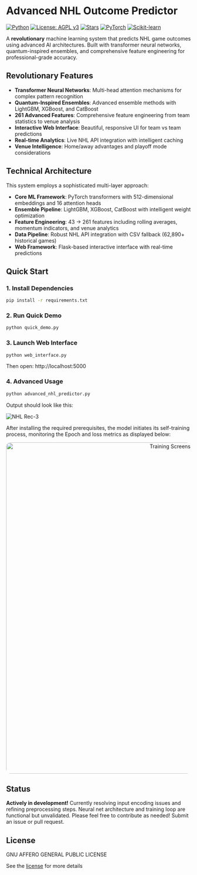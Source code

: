 # Advanced NHL Outcome Predictor
[![Python](https://img.shields.io/badge/Python-3.10%2B-3776AB?logo=python&logoColor=white)](https://www.python.org/)  [![License: AGPL v3](https://img.shields.io/badge/License-AGPL%20v3-blue.svg)](https://www.gnu.org/licenses/agpl-3.0)  [![Stars](https://img.shields.io/github/stars/anipaleja/NHL-Outcome-Predictor-ML?style=social)](https://github.com/anipaleja/NHL-Outcome-Predictor-ML/stargazers)  [![PyTorch](https://img.shields.io/badge/PyTorch-2.0%2B-EE4C2C?logo=pytorch&logoColor=white)](https://pytorch.org/)  [![Scikit-learn](https://img.shields.io/badge/scikit--learn-1.4%2B-F7931E?logo=scikit-learn&logoColor=white)](https://scikit-learn.org/)

A **revolutionary** machine learning system that predicts NHL game outcomes using advanced AI architectures. Built with transformer neural networks, quantum-inspired ensembles, and comprehensive feature engineering for professional-grade accuracy.

## Revolutionary Features

- **Transformer Neural Networks**: Multi-head attention mechanisms for complex pattern recognition
- **Quantum-Inspired Ensembles**: Advanced ensemble methods with LightGBM, XGBoost, and CatBoost
- **261 Advanced Features**: Comprehensive feature engineering from team statistics to venue analysis
- **Interactive Web Interface**: Beautiful, responsive UI for team vs team predictions
- **Real-time Analytics**: Live NHL API integration with intelligent caching
- **Venue Intelligence**: Home/away advantages and playoff mode considerations

## Technical Architecture

This system employs a sophisticated multi-layer approach:

- **Core ML Framework**: PyTorch transformers with 512-dimensional embeddings and 16 attention heads
- **Ensemble Pipeline**: LightGBM, XGBoost, CatBoost with intelligent weight optimization
- **Feature Engineering**: 43 → 261 features including rolling averages, momentum indicators, and venue analytics
- **Data Pipeline**: Robust NHL API integration with CSV fallback (62,890+ historical games)
- **Web Framework**: Flask-based interactive interface with real-time predictions

## Quick Start

### 1. Install Dependencies
```bash
pip install -r requirements.txt
```

### 2. Run Quick Demo
```bash
python quick_demo.py
```

### 3. Launch Web Interface
```bash
python web_interface.py
```
Then open: http://localhost:5000

### 4. Advanced Usage
```bash
python advanced_nhl_predictor.py
```
Output should look like this: 

![NHL Rec-3](https://github.com/user-attachments/assets/0d334184-a3c3-493d-86f7-c5c5fa71544c)

After installing the required prerequisites, the model initiates its self-training process, monitoring the Epoch and loss metrics as displayed below:  

<p align="center"> <img width="900" alt="Training Screenshot" src="https://github.com/user-attachments/assets/ac58c14e-64bf-4513-86e3-43b4eba66fb2" style="border-radius: 12px;" /> </p>

## Status

**Actively in development!** Currently resolving input encoding issues and refining preprocessing steps. Neural net architecture and training loop are functional but unvalidated.
Please feel free to contribute as needed! Submit an issue or pull request.

## License

GNU AFFERO GENERAL PUBLIC LICENSE

See the [license](licence.md) for more details
